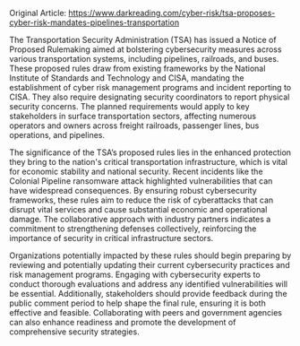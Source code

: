 Original Article: https://www.darkreading.com/cyber-risk/tsa-proposes-cyber-risk-mandates-pipelines-transportation

The Transportation Security Administration (TSA) has issued a Notice of Proposed Rulemaking aimed at bolstering cybersecurity measures across various transportation systems, including pipelines, railroads, and buses. These proposed rules draw from existing frameworks by the National Institute of Standards and Technology and CISA, mandating the establishment of cyber risk management programs and incident reporting to CISA. They also require designating security coordinators to report physical security concerns. The planned requirements would apply to key stakeholders in surface transportation sectors, affecting numerous operators and owners across freight railroads, passenger lines, bus operations, and pipelines.

The significance of the TSA’s proposed rules lies in the enhanced protection they bring to the nation's critical transportation infrastructure, which is vital for economic stability and national security. Recent incidents like the Colonial Pipeline ransomware attack highlighted vulnerabilities that can have widespread consequences. By ensuring robust cybersecurity frameworks, these rules aim to reduce the risk of cyberattacks that can disrupt vital services and cause substantial economic and operational damage. The collaborative approach with industry partners indicates a commitment to strengthening defenses collectively, reinforcing the importance of security in critical infrastructure sectors.

Organizations potentially impacted by these rules should begin preparing by reviewing and potentially updating their current cybersecurity practices and risk management programs. Engaging with cybersecurity experts to conduct thorough evaluations and address any identified vulnerabilities will be essential. Additionally, stakeholders should provide feedback during the public comment period to help shape the final rule, ensuring it is both effective and feasible. Collaborating with peers and government agencies can also enhance readiness and promote the development of comprehensive security strategies.